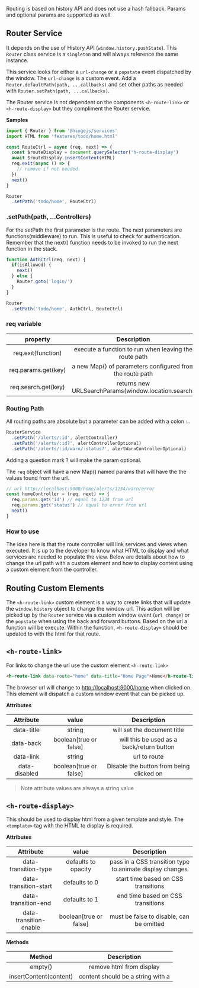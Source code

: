 Routing is based on history API and does not use a hash fallback. Params and optional params are supported as well.

## Router Service

It depends on the use of History API (`window.history.pushState`).  This `Router` class service is a `singleton` and will always reference the same instance.

This service looks for either a `url-change` or a `popstate` event dispatched by the window.  The `url-change` is a custom event.    Add a `Router.defaultPath(path, ...callbacks)` and set other paths as needed with `Router.setPath(path, ...callbacks)`.

The Router service is not dependent on the components `<h-route-link>` or `<h-route-display>` but they compliment the Router service.

**Samples**
```js
import { Router } from '@hingejs/services'
import HTML from 'features/todo/home.html'

const RouteCtrl = async (req, next) => {
  const $routeDisplay = document.querySelector('h-route-display')
  await $routeDisplay.insertContent(HTML)
  req.exit(async () => {
    // remove if not needed
  })
  next()
}

Router
  .setPath('todo/home', RouteCtrl)
```

### .setPath(path, ...Controllers)
For the setPath the first parameter is the route.  The next parameters are functions(middleware) to run.  This is useful to check for authentication.  Remember that the next() function needs to be invoked to run the next function in the stack.

```js
function AuthCtrl(req, next) {
  if(isAllowed) {
    next()
  } else {
    Router.goto('login/')
  }
}

Router
  .setPath('todo/home', AuthCtrl, RouteCtrl)
```

### req variable

| property |  Description |
|:---------:|:---------:|
| req.exit(function) | execute a function to run when leaving the route path |
| req.params.get(key) | a new Map() of parameters configured from the route path |
| req.search.get(key) | returns new URLSearchParams(window.location.search) |

### Routing Path
All routing paths are absolute but a parameter can be added with a colon `:`.

```js
RouterService
  .setPath('/alerts/:id', alertController)
  .setPath('/alerts/:id?', alertControllerOptional)
  .setPath('/alerts/:id/warn/:status?', alertWarnControllerOptional)
```

Adding a question mark ? will make the param optional. 

The `req` object will have a new Map() named params that will have the the values found from the url.

```js
// url http://localhost:9000/home/alerts/1234/warn/error
const homeController = (req, next) => {
  req.params.get('id') // equal to 1234 from url
  req.params.get('status') // equal to error from url
  next()
}
```

### How to use

The idea here is that the route controller will link services and views when executed.  It is up to the developer to know what HTML to display and what services are needed to populate the view.  Below are details about how to change the url path with a custom element and how to display content using a custom element from the controller.

## Routing Custom Elements

The `<h-route-link>` custom element is a way to create links that will update the `window.history` object to change the window url.  This action will be picked up by the `Router` service via a custom window event (`url change`) or the `popstate` when using the back and forward buttons.  Based on the url a function will be execute.  Within the function, `<h-route-display>` should be updated to with the html for that route.

## `<h-route-link>`

For links to change the url use the custom element `<h-route-link>`

```html
<h-route-link data-route="home" data-title="Home Page">Home</h-route-link>
```
The browser url will change to <http://localhost:9000/home> when clicked on.  This element will dispatch a custom window event that can be picked up.

**Attributes**

| Attribute  | value | Description |
|:---------:|:---------:|:---------:|
| data-title | string | will set the document title |
| data-back | boolean[true or false] | will this be used as a back/return button |
| data-link | string | url to route |
| data-disabled | boolean[true or false] | Disable the button from being clicked on |

> Note attribute values are always a string value

## `<h-route-display>`
This should be used to display html from a given template and style.  The `<template>` tag with the HTML to display is required.

**Attributes**

| Attribute  | value | Description |
|:---------:|:---------:|:---------:|
| data-transition-type | defaults to opacity | pass in a CSS transition type to animate display changes |
| data-transition-start | defaults to 0 | start time based on CSS transitions |
| data-transition-end | defaults to 1 | end time based on CSS transitions |
| data-transition-enable | boolean[true or false] | must be false to disable, can be omitted |

**Methods**

| Method  | Description |
|:---------:|:---------:|
| empty() | remove html from display |
| insertContent(content) | content should be a string with a <template> and optional <style> tags with HTML and CSS |
|addElementToContent(element, position = 'beforeend') | uses insertAdjacentElement to insert an element to the display |

**Samples**

```html
// HTML for features/todo/home.html
<template>
  <p>I am a todo page</p>
</template>
<style>
  p { color: red }
</style>
```

```js
import { Router } from '@hingejs/services'
import HTML from 'features/todo/home.html'

const RouteCtrl = async (req, next) => {
  const $routeDisplay = document.querySelector('h-route-display')
  await $routeDisplay.insertContent(HTML)
  const newElement = document.createElement('my-tag')
  await $routeDisplay.addElementToContent(newElement)
  next()
}

Router
  .setPath('todo/home', RouteCtrl)
```
